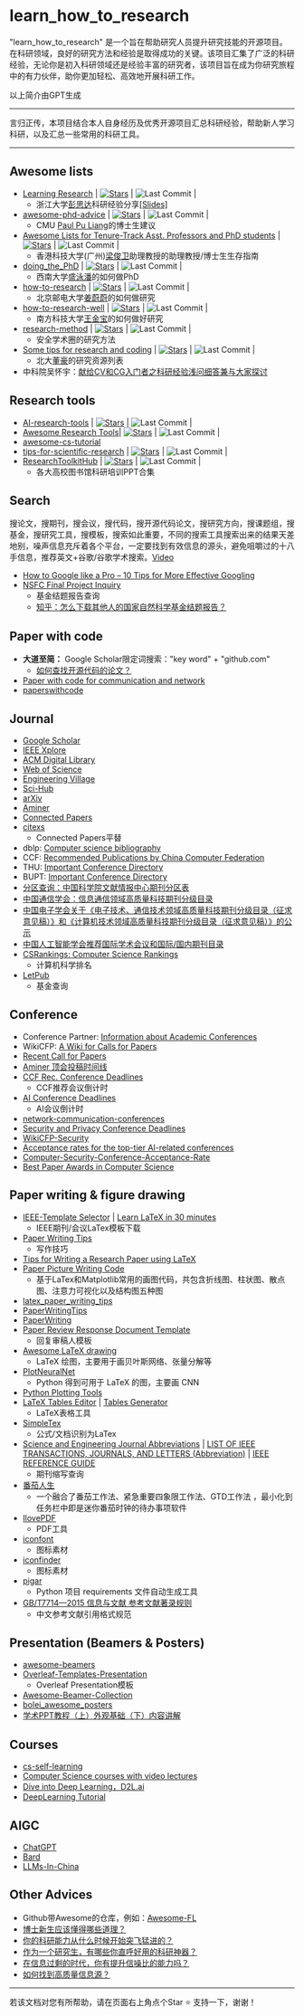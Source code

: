 # learn_how_to_research

"learn_how_to_research" 是一个旨在帮助研究人员提升研究技能的开源项目。在科研领域，良好的研究方法和经验是取得成功的关键。该项目汇集了广泛的科研经验，无论你是初入科研领域还是经验丰富的研究者，该项目旨在成为你研究旅程中的有力伙伴，助你更加轻松、高效地开展科研工作。

以上简介由GPT生成

---

言归正传，本项目结合本人自身经历及优秀开源项目汇总科研经验，帮助新人学习科研，以及汇总一些常用的科研工具。

---

## Awesome lists 

- [Learning Research](https://github.com/pengsida/learning_research) | [![Stars](https://img.shields.io/github/stars/pengsida/learning_research.svg?color=orange)](https://github.com/pengsida/learning_research/stargazers) | ![Last Commit](https://img.shields.io/github/last-commit/pengsida/learning_research?label=&message=Commit) |
  - 浙江大学[彭思达](https://pengsida.net/)科研经验分享[[Slides]](https://pengsida.net/files/how_to_do_research_v3.pdf) 
- [awesome-phd-advice](https://github.com/pliang279/awesome-phd-advice) | [![Stars](https://img.shields.io/github/stars/pliang279/awesome-phd-advice.svg?color=orange)](https://github.com/pliang279/awesome-phd-advice/stargazers) | ![Last Commit](https://img.shields.io/github/last-commit/pliang279/awesome-phd-advice?label=&message=Commit) |
  - CMU [Paul Pu Liang](https://www.cs.cmu.edu/~pliang/)的博士生建议 
- [Awesome Lists for Tenure-Track Asst. Professors and PhD students](https://github.com/JunweiLiang/awesome_lists) | [![Stars](https://img.shields.io/github/stars/JunweiLiang/awesome_lists.svg?color=orange)](https://github.com/JunweiLiang/awesome_lists/stargazers) | ![Last Commit](https://img.shields.io/github/last-commit/JunweiLiang/awesome_lists?label=&message=Commit) |
  - 香港科技大学(广州)[梁俊卫](https://junweiliang.me/)助理教授的助理教授/博士生生存指南 
- [doing_the_PhD](https://github.com/shengyp/doing_the_PhD) | [![Stars](https://img.shields.io/github/stars/shengyp/doing_the_PhD.svg?color=orange)](https://github.com/shengyp/doing_the_PhD/stargazers) | ![Last Commit](https://img.shields.io/github/last-commit/shengyp/doing_the_PhD?label=&message=Commit) |
  - 西南大学[盛泳潘](https://shengyp.github.io/)的如何做PhD 
- [how-to-research](https://github.com/jwwthu/how-to-research) | [![Stars](https://img.shields.io/github/stars/jwwthu/how-to-research.svg?color=orange)](https://github.com/jwwthu/how-to-research/stargazers) | ![Last Commit](https://img.shields.io/github/last-commit/jwwthu/how-to-research?label=&message=Commit) |
  - 北京邮电大学[姜蔚蔚](https://jwwthu.github.io/)的如何做研究
- [how-to-research-well](https://github.com/jinbao-wang/how-to-research-well) | [![Stars](https://img.shields.io/github/stars/jinbao-wang/how-to-research-well.svg?color=orange)](https://github.com/jinbao-wang/how-to-research-well/stargazers) | ![Last Commit](https://img.shields.io/github/last-commit/jinbao-wang/how-to-research-well?label=&message=Commit) |
  - 南方科技大学[王金宝](https://jinbao-wang.github.io/)的如何做好研究 
- [research-method](https://github.com/secdr/research-method) | [![Stars](https://img.shields.io/github/stars/secdr/research-method.svg?color=orange)](https://github.com/secdr/research-method/stargazers) | ![Last Commit](https://img.shields.io/github/last-commit/secdr/research-method?label=&message=Commit) | 
  - 安全学术圈的研究方法
- [Some tips for research and coding](https://github.com/zsdonghao/research-and-coding) | [![Stars](https://img.shields.io/github/stars/zsdonghao/research-and-coding.svg?color=orange)](https://github.com/zsdonghao/research-and-coding/stargazers) | ![Last Commit](https://img.shields.io/github/last-commit/zsdonghao/research-and-coding?label=&message=Commit) | 
  - 北大[董豪](https://zsdonghao.github.io/)的研究资源列表
- 中科院吴怀宇：[献给CV和CG入门者之科研经验浅问细答兼与大家探讨](http://ouc.ai/zhenghaiyong/courses/cv/2015spring/readings/research_experience.pdf)


## Research tools
- [AI-research-tools](https://github.com/bighuang624/AI-research-tools) | [![Stars](https://img.shields.io/github/stars/bighuang624/AI-research-tools.svg?color=orange)](https://github.com/bighuang624/AI-research-tools/stargazers) | ![Last Commit](https://img.shields.io/github/last-commit/bighuang624/AI-research-tools?label=&message=Commit) |  
- [Awesome Research Tools](https://github.com/emptymalei/awesome-research)| [![Stars](https://img.shields.io/github/stars/emptymalei/awesome-research.svg?color=orange)](https://github.com/emptymalei/awesome-research/stargazers) | ![Last Commit](https://img.shields.io/github/last-commit/emptymalei/awesome-research?label=&message=Commit) |  
- [awesome-cs-tutorial](https://github.com/sanbuphy/awesome-cs-tutorial)
- [tips-for-scientific-research](https://github.com/tzxiang/tips-for-scientific-research) | [![Stars](https://img.shields.io/github/stars/tzxiang/tips-for-scientific-research.svg?color=orange)](https://github.com/tzxiang/tips-for-scientific-research/stargazers) | ![Last Commit](https://img.shields.io/github/last-commit/tzxiang/tips-for-scientific-research?label=&message=Commit) |
- [ResearchToolkitHub](https://github.com/Xuezhenggdut/ResearchToolkitHub) | [![Stars](https://img.shields.io/github/stars/Xuezhenggdut/ResearchToolkitHub.svg?color=orange)](https://github.com/Xuezhenggdut/ResearchToolkitHub/stargazers) | ![Last Commit](https://img.shields.io/github/last-commit/Xuezhenggdut/ResearchToolkitHub?label=&message=Commit) |
  - 各大高校图书馆科研培训PPT合集

## Search

搜论文，搜期刊，搜会议，搜代码，搜开源代码论文，搜研究方向，搜课题组，搜基金，搜研究工具，搜模板，搜索如此重要，不同的搜索工具搜索出来的结果天差地别，噪声信息充斥着各个平台，一定要找到有效信息的源头，避免咀嚼过的十八手信息，推荐英文+谷歌/谷歌学术搜索。[Video](https://www.bilibili.com/video/BV1yw411F7J1/?spm_id_from=333.337.search-card.all.click)

- [How to Google like a Pro – 10 Tips for More Effective Googling](https://www.freecodecamp.org/chinese/news/how-to-google-like-a-pro-10-tips-for-effective-googling/)
- [NSFC Final Project Inquiry](https://kd.nsfc.cn/)
  - 基金结题报告查询
  - [知乎：怎么下载其他人的国家自然科学基金结题报告？](https://www.zhihu.com/question/58311059)

## Paper with code
- **大道至简：** Google Scholar限定词搜索："key word" + "github.com"
  - [如何查找开源代码的论文？](https://zhuanlan.zhihu.com/p/668676450)
- [Paper with code for communication and network](https://github.com/Xuezhenggdut/Paper_with_code_for_communication_and_network)
- [paperswithcode](https://paperswithcode.com/)

## Journal
- [Google Scholar](https://scholar.google.com/)
- [IEEE Xplore](https://ieeexplore.ieee.org/Xplore/home.jsp)
- [ACM Digital Library](https://dl.acm.org/)
- [Web of Science](https://webofscience.clarivate.cn/wos/alldb/basic-search)
- [Engineering Village](https://www.engineeringvillage.com/home.url)
- [Sci-Hub](https://sci-hub.se/)
- [arXiv](https://arxiv.org/)
- [Aminer](https://www.aminer.cn/)
- [Connected Papers](https://www.connectedpapers.com/)
- [citexs](https://www.citexs.com/)
  - Connected Papers平替
- dblp: [Computer science bibliography](https://dblp.org/)
- CCF: [Recommended Publications by China Computer Federation](https://www.ccf.org.cn/Academic_Evaluation/By_category/)
- THU: [Important Conference Directory](https://www.sist.tsinghua.edu.cn/__local/0/E3/67/303DEC8D1B54395036E70EECAF6_AD515DFB_5643C0.pdf?e=.pdf)
- BUPT: [Important Conference Directory](https://sice.bupt.edu.cn/kxyj/zyhylb.htm)
- [分区查询：中国科学院文献情报中心期刊分区表](https://www.fenqubiao.com/Default.aspx)
- [中国通信学会：信息通信领域高质量科技期刊分级目录](https://www.china-cic.cn/Detail/24/3234/3234)
- [中国电子学会关于《电子技术、通信技术领域高质量科技期刊分级目录（征求意见稿）》和《计算机技术领域高质量科技期刊分级目录（征求意见稿）》的公示](https://www.cie.org.cn/list_43/11070.html)
- [中国人工智能学会推荐国际学术会议和国际/国内期刊目录](https://www.caai.cn/index.php?s=/home/article/detail/id/3445.html)
- [CSRankings: Computer Science Rankings](https://csrankings.org/#/index?all&us)
  - 计算机科学排名
- [LetPub](https://www.letpub.com.cn/)
  - 基金查询

## Conference
- Conference Partner: [Information about Academic Conferences](https://www.myhuiban.com/)
- WikiCFP: [A Wiki for Calls for Papers](http://www.wikicfp.com/cfp/)
- [Recent Call for Papers](http://47.122.22.223/index.jsp)
- [Aminer 顶会投稿时间线](https://www.aminer.cn/conf)
- [CCF Rec. Conference Deadlines](https://ccfddl.github.io/)
  - CCF推荐会议倒计时
- [AI Conference Deadlines](https://aideadlin.es/?sub=ML,NLP,DM,KR,CV,CG,RO,SP,AP,HCI)
  - AI会议倒计时
- [network-communication-conferences](https://github.com/jwwthu/network-communication-conferences)
- [Security and Privacy Conference Deadlines](https://sec-deadlines.github.io/)
- [WikiCFP-Security](http://wikicfp.com/cfp/call?conference=security&skip=1)
- [Acceptance rates for the top-tier AI-related conferences](https://github.com/lixin4ever/Conference-Acceptance-Rate)
- [Computer-Security-Conference-Acceptance-Rate](https://github.com/liupuz/Computer-Security-Conference-Acceptance-Rate)
- [Best Paper Awards in Computer Science](https://jeffhuang.com/best_paper_awards/)

## Paper writing & figure drawing
- [IEEE-Template Selector](https://template-selector.ieee.org/secure/templateSelector/publicationType) | [Learn LaTeX in 30 minutes](https://cn.overleaf.com/learn/latex/Learn_LaTeX_in_30_minutes)
  - IEEE期刊/会议LaTex模板下载
- [Paper Writing Tips](https://github.com/MLNLP-World/Paper-Writing-Tips)
  - 写作技巧 
- [Tips for Writing a Research Paper using LaTeX](https://github.com/guanyingc/latex_paper_writing_tips)
- [Paper Picture Writing Code](https://github.com/MLNLP-World/Paper-Picture-Writing-Code)
  - 基于LaTex和Matplotlib常用的画图代码，共包含折线图、柱状图、散点图、注意力可视化以及结构图五种图
- [latex_paper_writing_tips](https://github.com/guanyingc/latex_paper_writing_tips)
- [PaperWritingTips](https://github.com/cooelf/PaperWritingTips)
- [PaperWriting](https://github.com/wangdongdut/PaperWriting)
- [Paper Review Response Document Template](https://www.overleaf.com/latex/templates/paper-review-response-document-template/tjxscwvdzjmc)
  - 回复审稿人模板
- [Awesome LaTeX drawing](https://github.com/xinychen/awesome-latex-drawing)
  - LaTeX 绘图，主要用于画贝叶斯网络、张量分解等
- [PlotNeuralNet](https://github.com/HarisIqbal88/PlotNeuralNet)
  - Python 得到可用于 LaTeX 的图，主要画 CNN
- [Python Plotting Tools](https://github.com/guanyingc/python_plot_utils)
- [LaTeX Tables Editor](https://www.latex-tables.com/) | [Tables Generator](https://www.tablesgenerator.com/)
  - LaTeX表格工具
- [SimpleTex](https://simpletex.cn/)
  - 公式/文档识别为LaTex
- [Science and Engineering Journal Abbreviations](https://woodward.library.ubc.ca/woodward/research-help/journal-abbreviations/) | [LIST OF IEEE TRANSACTIONS, JOURNALS, AND LETTERS (Abbreviation)](https://ncr.mae.ufl.edu/procedures/tjmnames.pdf) | [IEEE REFERENCE GUIDE](https://journals.ieeeauthorcenter.ieee.org/wp-content/uploads/sites/7/IEEE_Reference_Guide.pdf)
  - 期刊缩写查询
- [番茄人生](https://www.tomatolist.com/)
  - 一个融合了番茄工作法、紧急重要四象限工作法、GTD工作法 ，最小化到任务栏中即是迷你番茄时钟的待办事项软件
- [IlovePDF](https://www.ilovepdf.com/)
  - PDF工具
- [iconfont](https://www.iconfont.cn/?spm=a313x.7781069.1998910419.d4d0a486a)
  - 图标素材
- [iconfinder](https://www.iconfinder.com/)
  - 图标素材
- [pigar](https://github.com/Damnever/pigar)
  - Python 项目 requirements 文件自动生成工具
- [GB/T7714—2015 信息与文献 参考文献著录规则](https://lib.tsinghua.edu.cn/wj/GBT7714-2015.pdf)
  - 中文参考文献引用格式规范

## Presentation (Beamers & Posters)
- [awesome-beamers](https://github.com/XiangyunHuang/awesome-beamers)
- [Overleaf-Templates-Presentation](https://www.overleaf.com/latex/templates/tagged/presentation)
  - Overleaf Presentation模板
- [Awesome-Beamer-Collection](https://github.com/lemoxiao/Awesome-Beamer-Collection)
- [bolei_awesome_posters](https://github.com/zhoubolei/bolei_awesome_posters)
- [学术PPT教程（上）外观基础（下）内容讲解](http://chengqingli.com/htwrp_c/Mima-Academic-PPT-CN.pdf)

## Courses
- [cs-self-learning](https://github.com/PKUFlyingPig/cs-self-learning)
- [Computer Science courses with video lectures](https://github.com/Developer-Y/cs-video-courses)
- [Dive into Deep Learning，D2L.ai](https://github.com/d2l-ai/d2l-zh)
- [DeepLearning Tutorial](https://github.com/Mikoto10032/DeepLearning)

## AIGC
- [ChatGPT](https://chat.openai.com/)
- [Bard](https://bard.google.com/chat) 
- [LLMs-In-China](https://github.com/wgwang/LLMs-In-China)

## Other Advices
- Github带Awesome的仓库，例如：[Awesome-FL](https://github.com/youngfish42/Awesome-FL)
- [博士新生应该懂得哪些道理？](https://www.zhihu.com/question/338503201/answer/3251327758)
- [你的科研能力从什么时候开始突飞猛进的？](https://www.zhihu.com/question/524855881/answer/2819447733)
- [作为一个研究生，有哪些你直呼好用的科研神器？](https://www.zhihu.com/question/484596211)
- [在信息过剩的时代，你有提升信噪比的能力吗？](https://zhuanlan.zhihu.com/p/358348827)
- [如何找到高质量信息源？](https://mp.weixin.qq.com/s/TkVtanL_8ySXapyXB034qQ)

---
若该文档对您有所帮助，请在页面右上角点个Star :star: 支持一下，谢谢！